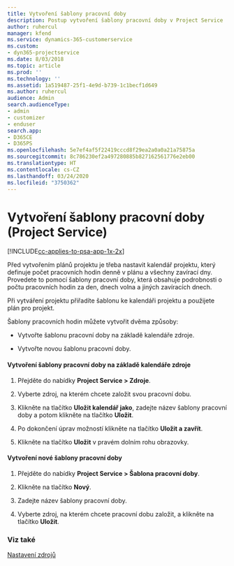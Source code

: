 ```yaml
---
title: Vytvoření šablony pracovní doby
description: Postup vytvoření šablony pracovní doby v Project Service
author: ruhercul
manager: kfend
ms.service: dynamics-365-customerservice
ms.custom:
- dyn365-projectservice
ms.date: 8/03/2018
ms.topic: article
ms.prod: ''
ms.technology: ''
ms.assetid: 1a519487-25f1-4e9d-b739-1c1becf1d649
ms.author: ruhercul
audience: Admin
search.audienceType:
- admin
- customizer
- enduser
search.app:
- D365CE
- D365PS
ms.openlocfilehash: 5e7ef4af5f22419cccd8f29ea2a0a0a21a75875a
ms.sourcegitcommit: 8c786230ef2a497280885b827162561776e2eb00
ms.translationtype: HT
ms.contentlocale: cs-CZ
ms.lasthandoff: 03/24/2020
ms.locfileid: "3750362"
---
```

# <a name="create-a-work-hours-template-project-service"></a>Vytvoření šablony pracovní doby (Project Service)

[!INCLUDE[cc-applies-to-psa-app-1x-2x](../includes/cc-applies-to-psa-app-1x-2x.md)]

Před vytvořením plánů projektu je třeba nastavit kalendář projektu, který definuje počet pracovních hodin denně v plánu a všechny zavírací dny. Provedete to pomocí šablony pracovní doby, která obsahuje podrobnosti o počtu pracovních hodin za den, dnech volna a jiných zavíracích dnech.  
  
 Při vytváření projektu přiřadíte šablonu ke kalendáři projektu a použijete plán pro projekt.  
  
 Šablony pracovních hodin můžete vytvořit dvěma způsoby:  
  
-   Vytvořte šablonu pracovní doby na základě kalendáře zdroje.  
  
-   Vytvořte novou šablonu pracovní doby.  
  
#### <a name="to-create-a-work-hours-template-based-on-a-resources-calendar"></a>Vytvoření šablony pracovní doby na základě kalendáře zdroje  
  
1.  Přejděte do nabídky **Project Service > Zdroje**.  
  
2.  Vyberte zdroj, na kterém chcete založit svou pracovní dobu.  
  
3.  Klikněte na tlačítko **Uložit kalendář jako**, zadejte název šablony pracovní doby a potom klikněte na tlačítko **Uložit**.  
  
4.  Po dokončení úprav možností klikněte na tlačítko **Uložit a zavřít**.  
  
5.  Klikněte na tlačítko **Uložit** v pravém dolním rohu obrazovky.  
  
#### <a name="to-create-a-new-work-hours-template"></a>Vytvoření nové šablony pracovní doby  
  
1.  Přejděte do nabídky **Project Service > Šablona pracovní doby**.  
  
2.  Klikněte na tlačítko **Nový**.  
  
3.  Zadejte název šablony pracovní doby.  
  
4.  Vyberte zdroj, na kterém chcete pracovní dobu založit, a klikněte na tlačítko **Uložit**.  
  
### <a name="see-also"></a>Viz také  
 [Nastavení zdrojů](../project-service/set-up-resources.md)
